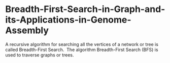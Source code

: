 # Breadth-First-Search-in-Graph-and-its-Applications-in-Genome-Assembly

A recursive algorithm for searching all the vertices of a network or tree is called Breadth-First Search. 
The algorithm Breadth-First Search (BFS) is used to traverse graphs or trees. 


